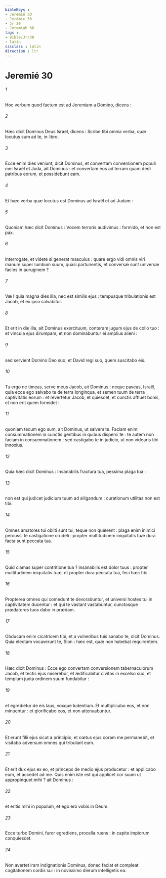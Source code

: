 ```yaml
---
bibleKeys : 
- Jeremié 30
- Jérémie 30
- Jr 30
- Jeremiah 30
tags : 
- Bible/Jr/30
- latin
cssclass : latin
direction : ltr
---
```


# Jeremié 30

###### 1
Hoc verbum quod factum est ad Jeremiam a Domino, dicens :
###### 2
Hæc dicit Dominus Deus Israël, dicens : Scribe tibi omnia verba, quæ locutus sum ad te, in libro.
###### 3
Ecce enim dies veniunt, dicit Dominus, et convertam conversionem populi mei Israël et Juda, ait Dominus : et convertam eos ad terram quam dedi patribus eorum, et possidebunt eam.
###### 4
Et hæc verba quæ locutus est Dominus ad Israël et ad Judam :
###### 5
Quoniam hæc dicit Dominus : Vocem terroris audivimus : formido, et non est pax.
###### 6
Interrogate, et videte si generat masculus : quare ergo vidi omnis viri manum super lumbum suum, quasi parturientis, et conversæ sunt universæ facies in auruginem ?
###### 7
Væ ! quia magna dies illa, nec est similis ejus : tempusque tribulationis est Jacob, et ex ipso salvabitur.
###### 8
Et erit in die illa, ait Dominus exercituum, conteram jugum ejus de collo tuo : et vincula ejus dirumpam, et non dominabuntur ei amplius alieni :
###### 9
sed servient Domino Deo suo, et David regi suo, quem suscitabo eis.
###### 10
Tu ergo ne timeas, serve meus Jacob, ait Dominus : neque paveas, Israël, quia ecce ego salvabo te de terra longinqua, et semen tuum de terra captivitatis eorum : et revertetur Jacob, et quiescet, et cunctis affluet bonis, et non erit quem formidet :
###### 11
quoniam tecum ego sum, ait Dominus, ut salvem te. Faciam enim consummationem in cunctis gentibus in quibus dispersi te : te autem non faciam in consummationem : sed castigabo te in judicio, ut non videaris tibi innoxius.
###### 12
Quia hæc dicit Dominus : Insanabilis fractura tua, pessima plaga tua :
###### 13
non est qui judicet judicium tuum ad alligandum : curationum utilitas non est tibi.
###### 14
Omnes amatores tui obliti sunt tui, teque non quærent : plaga enim inimici percussi te castigatione crudeli : propter multitudinem iniquitatis tuæ dura facta sunt peccata tua.
###### 15
Quid clamas super contritione tua ? insanabilis est dolor tuus : propter multitudinem iniquitatis tuæ, et propter dura peccata tua, feci hæc tibi.
###### 16
Propterea omnes qui comedunt te devorabuntur, et universi hostes tui in captivitatem ducentur : et qui te vastant vastabuntur, cunctosque prædatores tuos dabo in prædam.
###### 17
Obducam enim cicatricem tibi, et a vulneribus tuis sanabo te, dicit Dominus. Quia electam vocaverunt te, Sion : hæc est, quæ non habebat requirentem.
###### 18
Hæc dicit Dominus : Ecce ego convertam conversionem tabernaculorum Jacob, et tectis ejus miserebor, et ædificabitur civitas in excelso suo, et templum juxta ordinem suum fundabitur :
###### 19
et egredietur de eis laus, voxque ludentium. Et multiplicabo eos, et non minuentur : et glorificabo eos, et non attenuabuntur.
###### 20
Et erunt filii ejus sicut a principio, et cœtus ejus coram me permanebit, et visitabo adversum omnes qui tribulant eum.
###### 21
Et erit dux ejus ex eo, et princeps de medio ejus producetur : et applicabo eum, et accedet ad me. Quis enim iste est qui applicet cor suum ut appropinquet mihi ? ait Dominus :
###### 22
et eritis mihi in populum, et ego ero vobis in Deum.
###### 23
Ecce turbo Domini, furor egrediens, procella ruens : in capite impiorum conquiescet.
###### 24
Non avertet iram indignationis Dominus, donec faciat et compleat cogitationem cordis sui : in novissimo dierum intelligetis ea.
